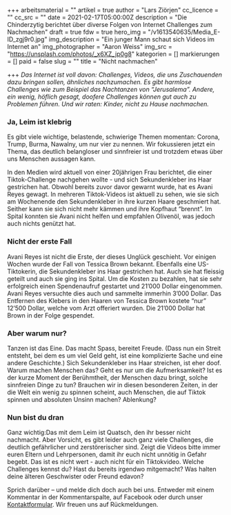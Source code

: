 +++
arbeitsmaterial = ""
artikel = true
author = "Lars Ziörjen"
cc_licence = ""
cc_src = ""
date = 2021-02-17T05:00:00Z
description = "Die Chinderzytig berichtet über diverse Folgen von Internet Challenges zum Nachmachen"
draft = true
fdw = true
hero_img = "/v1613540635/Media_E-ID_zgj9r0.jpg"
img_description = "Ein junger Mann schaut sich Videos im Internet an"
img_photographer = "Aaron Weiss"
img_src = "https://unsplash.com/photos/_x6XZ_jp0g8"
kategorien = []
markierungen = []
paid = false
slug = ""
title = "Nicht nachmachen"

+++
_Das Internet ist voll davon: Challenges, Videos, die uns Zuschauenden dazu bringen sollen, ähnliches nachzumachen. Es gibt harmlose Challenges wie zum Beispiel das Nachtanzen von “Jerusalema”. Andere, ein wenig, höflich gesagt, doofere Challenges können gut auch zu Problemen führen. Und wir raten: Kinder, nicht zu Hause nachmachen._

### Ja, Leim ist klebrig

Es gibt viele wichtige, belastende, schwierige Themen momentan: Corona, Trump, Burma, Nawalny, um nur vier zu nennen. Wir fokussieren jetzt ein Thema, das deutlich belangloser und sinnfreier ist und trotzdem etwas über uns Menschen aussagen kann.

In den Medien wird aktuell von einer 20jährigen Frau berichtet, die einer Tiktok-Challenge nachgehen wollte - und sich Sekundenkleber ins Haar gestrichen hat. Obwohl bereits zuvor davor gewarnt wurde, hat es Avani Reyes gewagt. In mehreren Tiktok-Videos ist aktuell zu sehen, wie sie sich am Wochenende den Sekundenkleber in ihre kurzen Haare geschmiert hat. Seither kann sie sich nicht mehr kämmen und ihre Kopfhaut “brennt”. Im Spital konnten sie Avani nicht helfen und empfahlen Olivenöl, was jedoch auch nichts genützt hat.

### Nicht der erste Fall

Avani Reyes ist nicht die Erste, der dieses Unglück geschieht. Vor einigen Wochen wurde der Fall von Tessica Brown bekannt. Ebenfalls eine US-Tiktokerin, die Sekundenkleber ins Haar gestrichen hat. Auch sie hat fleissig geteilt und auch sie ging ins Spital. Um die Kosten zu bezahlen, hat sie sehr erfolgreich einen Spendenaufruf gestartet und 21’000 Dollar eingenommen. Avani Reyes versuchte dies auch und sammelte immerhin 3’000 Dollar. Das Entfernen des Klebers in den Haaren von Tessica Brown kostete “nur” 12’500 Dollar, welche vom Arzt offeriert wurden. Die 21’000 Dollar hat Brown in der Folge gespendet.

### Aber warum nur?

Tanzen ist das Eine. Das macht Spass, bereitet Freude. (Dass nun ein Streit entsteht, bei dem es um viel Geld geht, ist eine komplizierte Sache und eine andere Geschichte.) Sich Sekundenkleber ins Haar streichen, ist eher doof. Warum machen Menschen das? Geht es nur um die Aufmerksamkeit? Ist es der kurze Moment der Berühmtheit, der Menschen dazu bringt, solche sinnfreien Dinge zu tun? Brauchen wir in diesen besonderen Zeiten, in der die Welt ein wenig zu spinnen scheint, auch Menschen, die auf Tiktok spinnen und absoluten Unsinn machen? Ablenkung?

### Nun bist du dran

Ganz wichtig:Das mit dem Leim ist Quatsch, den ihr besser nicht nachmacht. Aber Vorsicht, es gibt leider auch ganz viele Challenges, die deutlich gefährlicher und zerstörerischer sind. Zeigt die Videos bitte immer euren Eltern und Lehrpersonen, damit ihr euch nicht unnötig in Gefahr begebt. Das ist es nicht wert - auch nicht für ein Tiktokvideo. Welche Challenges kennst du? Hast du bereits irgendwo mitgemacht? Was halten deine älteren Geschwister oder Freund edavon?

Sprich darüber – und melde dich doch auch bei uns. Entweder mit einem Kommentar in der Kommentarspalte, auf Facebook oder durch unser [Kontaktformular](https://www.chinderzytig.ch/kontakt/). Wir freuen uns auf Rückmeldungen.